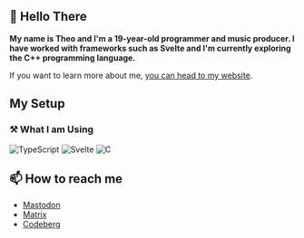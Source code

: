 
## 👋 Hello There

**My name is Theo and I'm a 19-year-old programmer and music producer.
I have worked with frameworks such as Svelte and I'm currently exploring the C++ programming language.**

If you want to learn more about me, [you can head to my website](https://theoparis.com).

## My Setup

### ⚒️ What I am Using

![TypeScript](https://img.shields.io/badge/typescript-%23007ACC.svg?style=for-the-badge&logo=typescript&logoColor=white)
![Svelte](https://img.shields.io/badge/svelte-%23f1413d.svg?style=for-the-badge&logo=svelte&logoColor=white)
![C](https://img.shields.io/badge/C-blue.svg?style=for-the-badge&logo=c&logoColor=%23A8B9CC)

## 📫 How to reach me

- <a rel="me" href="https://fosstodon.org/@theoparis">Mastodon</a>
- [Matrix](https://matrix.to/#/@creepinson:matrix.org)
- [Codeberg](https://codeberg.org/theoparis)
